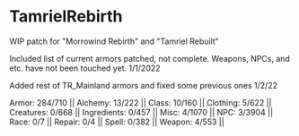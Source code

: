 # TamrielRebirth
WIP patch for "Morrowind Rebirth" and "Tamriel Rebuilt"

Included list of current armors patched, not complete. Weapons, NPCs, and etc. have not been touched yet. 1/1/2022

Added rest of TR_Mainland armors and fixed some previous ones 1/2/22

Armor: 284/710 ||
Alchemy: 13/222 ||
Class: 10/160 ||
Clothing: 5/622 ||
Creatures: 0/668 ||
Ingredients: 0/457 ||
Misc: 4/1070 ||
NPC: 3/3904 ||
Race: 0/7 ||
Repair: 0/4 ||
Spell: 0/382 ||
Weapon: 4/553 ||
